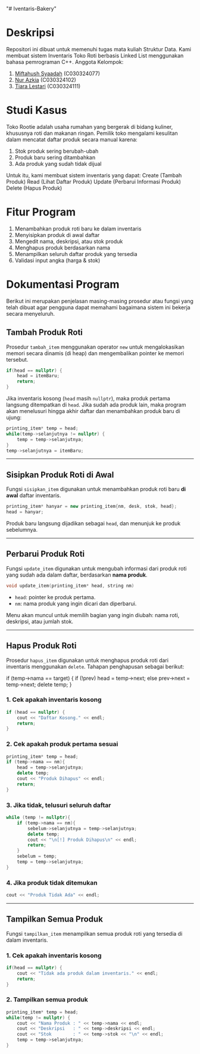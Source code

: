 "# Iventaris-Bakery" 
# Deskripsi 
Repositori ini dibuat untuk memenuhi tugas mata kuliah Struktur Data. Kami membuat sistem Inventaris Toko Roti berbasis Linked List menggunakan bahasa pemrograman C++.
Anggota Kelompok:
1.  [Miftahush Syaadah](https://github.com/loxy49) (C030324077)
2.  [Nur Azkia](https://github.com/vonirisee) (C030324102)
3.  [Tiara Lestari](https://github.com/tyaaralestari) (C030324111)

# Studi Kasus
Toko Rootie adalah usaha rumahan yang bergerak di bidang kuliner, khususnya roti dan makanan ringan. Pemilik toko mengalami kesulitan dalam mencatat daftar produk secara manual karena:
1. Stok produk sering berubah-ubah
2. Produk baru sering ditambahkan
3. Ada produk yang sudah tidak dijual

Untuk itu, kami membuat sistem inventaris yang dapat:
Create (Tambah Produk)
Read (Lihat Daftar Produk)
Update (Perbarui Informasi Produk)
Delete (Hapus Produk)

# Fitur Program
1. Menambahkan produk roti baru ke dalam inventaris
2. Menyisipkan produk di awal daftar
3. Mengedit nama, deskripsi, atau stok produk
4. Menghapus produk berdasarkan nama
5. Menampilkan seluruh daftar produk yang tersedia
6. Validasi input angka (harga & stok) 

# Dokumentasi Program
Berikut ini merupakan penjelasan masing-masing prosedur atau fungsi yang telah dibuat agar pengguna dapat memahami bagaimana sistem ini bekerja secara menyeluruh.


## Tambah Produk Roti

Prosedur `tambah_item` menggunakan operator `new` untuk mengalokasikan memori secara dinamis (di heap) dan mengembalikan pointer ke memori tersebut.

```cpp
if(head == nullptr) {
    head = itemBaru;
    return;
} 
```

Jika inventaris kosong (`head` masih `nullptr`), maka produk pertama langsung ditempatkan di `head`. Jika sudah ada produk lain, maka program akan menelusuri hingga akhir daftar dan menambahkan produk baru di ujung:

```cpp
printing_item* temp = head;
while(temp->selanjutnya != nullptr) {
    temp = temp->selanjutnya;
}
temp->selanjutnya = itemBaru;
```

---

## Sisipkan Produk Roti di Awal

Fungsi `sisipkan_item` digunakan untuk menambahkan produk roti baru **di awal** daftar inventaris.

```cpp
printing_item* hanyar = new printing_item{nm, desk, stok, head};
head = hanyar;
```

Produk baru langsung dijadikan sebagai `head`, dan menunjuk ke produk sebelumnya.

---

## Perbarui Produk Roti

Fungsi `update_item` digunakan untuk mengubah informasi dari produk roti yang sudah ada dalam daftar, berdasarkan **nama produk**.

```cpp
void update_item(printing_item* head, string nm)
```

- `head`: pointer ke produk pertama.
- `nm`: nama produk yang ingin dicari dan diperbarui.

Menu akan muncul untuk memilih bagian yang ingin diubah: nama roti, deskripsi, atau jumlah stok.

---

## Hapus Produk Roti

Prosedur `hapus_item` digunakan untuk menghapus produk roti dari inventaris menggunakan `delete`. Tahapan penghapusan sebagai berikut:

if (temp->nama == target) {
    if (!prev) head = temp->next;
    else prev->next = temp->next;
    delete temp;
}


### 1. Cek apakah inventaris kosong

```cpp
if (head == nullptr) {
    cout << "Daftar Kosong." << endl;
    return;
}
```

### 2. Cek apakah produk pertama sesuai

```cpp
printing_item* temp = head;
if (temp->nama == nm){
    head = temp->selanjutnya;
    delete temp;
    cout << "Produk Dihapus" << endl;
    return;
}
```

### 3. Jika tidak, telusuri seluruh daftar

```cpp
while (temp != nullptr){
    if (temp->nama == nm){
        sebelum->selanjutnya = temp->selanjutnya;
        delete temp;
        cout << "\n[!] Produk Dihapus\n" << endl;
        return;
    }
    sebelum = temp;
    temp = temp->selanjutnya;
}
```

### 4. Jika produk tidak ditemukan

```cpp
cout << "Produk Tidak Ada" << endl;
```

---

## Tampilkan Semua Produk

Fungsi `tampilkan_item` menampilkan semua produk roti yang tersedia di dalam inventaris.

### 1. Cek apakah inventaris kosong

```cpp
if(head == nullptr) {
    cout << "Tidak ada produk dalam inventaris." << endl;
    return;
}
```

### 2. Tampilkan semua produk

```cpp
printing_item* temp = head;
while(temp != nullptr) {
    cout << "Nama Produk : " << temp->nama << endl;
    cout << "Deskripsi   : " << temp->deskripsi << endl;
    cout << "Stok        : " << temp->stok << "\n" << endl;
    temp = temp->selanjutnya;
}
```
